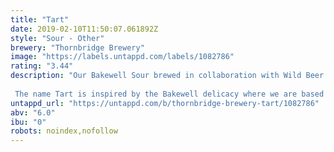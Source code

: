 ```yaml
---
title: "Tart"
date: 2019-02-10T11:50:07.061892Z
style: "Sour - Other"
brewery: "Thornbridge Brewery"
image: "https://labels.untappd.com/labels/1082786"
rating: "3.44"
description: "Our Bakewell Sour brewed in collaboration with Wild Beer Co. pours a golden yellow colour with a white head, the beer is refreshingly tart and dry with a combination of citrusy hops and flavours of grapefruit and bitter lemon.   The name Tart is inspired by the Bakewell delicacy where we are based and accurately describes the flavour of the beer in a single word."
untappd_url: "https://untappd.com/b/thornbridge-brewery-tart/1082786"
abv: "6.0"
ibu: "0"
robots: noindex,nofollow
---
```


